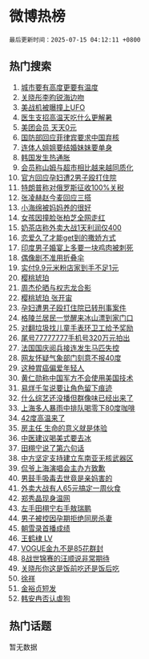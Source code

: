 # 微博热榜

`最后更新时间：2025-07-15 04:12:11 +0800`

## 热门搜索

1. [城市要有高度更要有温度](https://m.weibo.cn/search?containerid=100103type%3D1%26t%3D10%26q%3D%23%E5%9F%8E%E5%B8%82%E8%A6%81%E6%9C%89%E9%AB%98%E5%BA%A6%E6%9B%B4%E8%A6%81%E6%9C%89%E6%B8%A9%E5%BA%A6%23&stream_entry_id=51&isnewpage=1&extparam=seat%3D1%26dgr%3D0%26cate%3D10103%26q%3D%2523%25E5%259F%258E%25E5%25B8%2582%25E8%25A6%2581%25E6%259C%2589%25E9%25AB%2598%25E5%25BA%25A6%25E6%259B%25B4%25E8%25A6%2581%25E6%259C%2589%25E6%25B8%25A9%25E5%25BA%25A6%2523%26filter_type%3Drealtimehot%26stream_entry_id%3D51%26c_type%3D51%26pos%3D0%26display_time%3D1752523930%26pre_seqid%3D17525239300780054724)
1. [关晓彤李昀锐海边吻](https://m.weibo.cn/search?containerid=100103type%3D1%26t%3D10%26q%3D%23%E5%85%B3%E6%99%93%E5%BD%A4%E6%9D%8E%E6%98%80%E9%94%90%E6%B5%B7%E8%BE%B9%E5%90%BB%23&stream_entry_id=31&isnewpage=1&extparam=seat%3D1%26realpos%3D1%26lcate%3D5001%26filter_type%3Drealtimehot%26q%3D%2523%25E5%2585%25B3%25E6%2599%2593%25E5%25BD%25A4%25E6%259D%258E%25E6%2598%2580%25E9%2594%2590%25E6%25B5%25B7%25E8%25BE%25B9%25E5%2590%25BB%2523%26pos%3D0%26dgr%3D0%26cate%3D5001%26c_type%3D31%26stream_entry_id%3D31%26flag%3D2%26band_rank%3D1%26display_time%3D1752523930%26pre_seqid%3D17525239300780054724)
1. [美战机被曝撞上UFO](https://m.weibo.cn/search?containerid=100103type%3D1%26t%3D10%26q%3D%23%E7%BE%8E%E6%88%98%E6%9C%BA%E8%A2%AB%E6%9B%9D%E6%92%9E%E4%B8%8AUFO%23&stream_entry_id=31&isnewpage=1&extparam=seat%3D1%26realpos%3D2%26lcate%3D5001%26filter_type%3Drealtimehot%26q%3D%2523%25E7%25BE%258E%25E6%2588%2598%25E6%259C%25BA%25E8%25A2%25AB%25E6%259B%259D%25E6%2592%259E%25E4%25B8%258AUFO%2523%26pos%3D1%26dgr%3D0%26cate%3D5001%26c_type%3D31%26stream_entry_id%3D31%26flag%3D0%26band_rank%3D2%26display_time%3D1752523930%26pre_seqid%3D17525239300780054724)
1. [医生支招高温天吃什么更解暑](https://m.weibo.cn/search?containerid=100103type%3D1%26t%3D10%26q%3D%23%E5%8C%BB%E7%94%9F%E6%94%AF%E6%8B%9B%E9%AB%98%E6%B8%A9%E5%A4%A9%E5%90%83%E4%BB%80%E4%B9%88%E6%9B%B4%E8%A7%A3%E6%9A%91%23&stream_entry_id=31&isnewpage=1&extparam=seat%3D1%26realpos%3D3%26lcate%3D5001%26filter_type%3Drealtimehot%26q%3D%2523%25E5%258C%25BB%25E7%2594%259F%25E6%2594%25AF%25E6%258B%259B%25E9%25AB%2598%25E6%25B8%25A9%25E5%25A4%25A9%25E5%2590%2583%25E4%25BB%2580%25E4%25B9%2588%25E6%259B%25B4%25E8%25A7%25A3%25E6%259A%2591%2523%26pos%3D2%26dgr%3D0%26cate%3D5001%26c_type%3D31%26stream_entry_id%3D31%26flag%3D0%26band_rank%3D3%26display_time%3D1752523930%26pre_seqid%3D17525239300780054724)
1. [美团会员 天天0元](https://m.weibo.cn/search?containerid=100103type%3D1%26t%3D10%26q%3D%23%E7%BE%8E%E5%9B%A2%E4%BC%9A%E5%91%98+%E5%A4%A9%E5%A4%A90%E5%85%83%23&stream_entry_id=31&isnewpage=1&extparam=seat%3D1%26band_rank%3D4%26lcate%3D5001%26filter_type%3Drealtimehot%26is_ad_pos%3D1%26c_type%3D31%26pos%3D3%26dgr%3D0%26cate%3D5001%26adid%3D293714%26stream_entry_id%3D31%26topic_ad%3D1%26q%3D%2523%25E7%25BE%258E%25E5%259B%25A2%25E4%25BC%259A%25E5%2591%2598%2520%25E5%25A4%25A9%25E5%25A4%25A90%25E5%2585%2583%2523%26display_time%3D1752523930%26pre_seqid%3D17525239300780054724)
1. [国防部回应菲律宾要求中国弃核](https://m.weibo.cn/search?containerid=100103type%3D1%26t%3D10%26q%3D%23%E5%9B%BD%E9%98%B2%E9%83%A8%E5%9B%9E%E5%BA%94%E8%8F%B2%E5%BE%8B%E5%AE%BE%E8%A6%81%E6%B1%82%E4%B8%AD%E5%9B%BD%E5%BC%83%E6%A0%B8%23&stream_entry_id=31&isnewpage=1&extparam=seat%3D1%26realpos%3D4%26lcate%3D5001%26filter_type%3Drealtimehot%26q%3D%2523%25E5%259B%25BD%25E9%2598%25B2%25E9%2583%25A8%25E5%259B%259E%25E5%25BA%2594%25E8%258F%25B2%25E5%25BE%258B%25E5%25AE%25BE%25E8%25A6%2581%25E6%25B1%2582%25E4%25B8%25AD%25E5%259B%25BD%25E5%25BC%2583%25E6%25A0%25B8%2523%26pos%3D4%26dgr%3D0%26cate%3D5001%26c_type%3D31%26stream_entry_id%3D31%26flag%3D0%26band_rank%3D4%26display_time%3D1752523930%26pre_seqid%3D17525239300780054724)
1. [连体人姐姐要结婚妹妹要单身](https://m.weibo.cn/search?containerid=100103type%3D1%26t%3D10%26q%3D%E8%BF%9E%E4%BD%93%E4%BA%BA%E5%A7%90%E5%A7%90%E8%A6%81%E7%BB%93%E5%A9%9A%E5%A6%B9%E5%A6%B9%E8%A6%81%E5%8D%95%E8%BA%AB&stream_entry_id=31&isnewpage=1&extparam=seat%3D1%26realpos%3D5%26lcate%3D5001%26filter_type%3Drealtimehot%26q%3D%25E8%25BF%259E%25E4%25BD%2593%25E4%25BA%25BA%25E5%25A7%2590%25E5%25A7%2590%25E8%25A6%2581%25E7%25BB%2593%25E5%25A9%259A%25E5%25A6%25B9%25E5%25A6%25B9%25E8%25A6%2581%25E5%258D%2595%25E8%25BA%25AB%26pos%3D5%26dgr%3D0%26cate%3D5001%26c_type%3D31%26stream_entry_id%3D31%26flag%3D0%26band_rank%3D5%26display_time%3D1752523930%26pre_seqid%3D17525239300780054724)
1. [韩国发生热通胀](https://m.weibo.cn/search?containerid=100103type%3D1%26t%3D10%26q%3D%23%E9%9F%A9%E5%9B%BD%E5%8F%91%E7%94%9F%E7%83%AD%E9%80%9A%E8%83%80%23&stream_entry_id=31&isnewpage=1&extparam=seat%3D1%26realpos%3D6%26lcate%3D5001%26filter_type%3Drealtimehot%26q%3D%2523%25E9%259F%25A9%25E5%259B%25BD%25E5%258F%2591%25E7%2594%259F%25E7%2583%25AD%25E9%2580%259A%25E8%2583%2580%2523%26pos%3D6%26dgr%3D0%26cate%3D5001%26c_type%3D31%26stream_entry_id%3D31%26flag%3D0%26band_rank%3D6%26display_time%3D1752523930%26pre_seqid%3D17525239300780054724)
1. [会员称山姆与超市相比越来越同质化](https://m.weibo.cn/search?containerid=100103type%3D1%26t%3D10%26q%3D%23%E4%BC%9A%E5%91%98%E7%A7%B0%E5%B1%B1%E5%A7%86%E4%B8%8E%E8%B6%85%E5%B8%82%E7%9B%B8%E6%AF%94%E8%B6%8A%E6%9D%A5%E8%B6%8A%E5%90%8C%E8%B4%A8%E5%8C%96%23&stream_entry_id=31&isnewpage=1&extparam=seat%3D1%26realpos%3D7%26lcate%3D5001%26filter_type%3Drealtimehot%26q%3D%2523%25E4%25BC%259A%25E5%2591%2598%25E7%25A7%25B0%25E5%25B1%25B1%25E5%25A7%2586%25E4%25B8%258E%25E8%25B6%2585%25E5%25B8%2582%25E7%259B%25B8%25E6%25AF%2594%25E8%25B6%258A%25E6%259D%25A5%25E8%25B6%258A%25E5%2590%258C%25E8%25B4%25A8%25E5%258C%2596%2523%26pos%3D7%26dgr%3D0%26cate%3D5001%26c_type%3D31%26stream_entry_id%3D31%26flag%3D0%26band_rank%3D7%26display_time%3D1752523930%26pre_seqid%3D17525239300780054724)
1. [官方回应孕妇遭2男子殴打住院](https://m.weibo.cn/search?containerid=100103type%3D1%26t%3D10%26q%3D%23%E5%AE%98%E6%96%B9%E5%9B%9E%E5%BA%94%E5%AD%95%E5%A6%87%E9%81%AD2%E7%94%B7%E5%AD%90%E6%AE%B4%E6%89%93%E4%BD%8F%E9%99%A2%23&stream_entry_id=31&isnewpage=1&extparam=seat%3D1%26realpos%3D8%26lcate%3D5001%26filter_type%3Drealtimehot%26q%3D%2523%25E5%25AE%2598%25E6%2596%25B9%25E5%259B%259E%25E5%25BA%2594%25E5%25AD%2595%25E5%25A6%2587%25E9%2581%25AD2%25E7%2594%25B7%25E5%25AD%2590%25E6%25AE%25B4%25E6%2589%2593%25E4%25BD%258F%25E9%2599%25A2%2523%26pos%3D8%26dgr%3D0%26cate%3D5001%26c_type%3D31%26stream_entry_id%3D31%26flag%3D0%26band_rank%3D8%26display_time%3D1752523930%26pre_seqid%3D17525239300780054724)
1. [特朗普称对俄罗斯征收100%关税](https://m.weibo.cn/search?containerid=100103type%3D1%26t%3D10%26q%3D%23%E7%89%B9%E6%9C%97%E6%99%AE%E7%A7%B0%E5%AF%B9%E4%BF%84%E7%BD%97%E6%96%AF%E5%BE%81%E6%94%B6100%25%E5%85%B3%E7%A8%8E%23&stream_entry_id=31&isnewpage=1&extparam=seat%3D1%26realpos%3D9%26lcate%3D5001%26filter_type%3Drealtimehot%26q%3D%2523%25E7%2589%25B9%25E6%259C%2597%25E6%2599%25AE%25E7%25A7%25B0%25E5%25AF%25B9%25E4%25BF%2584%25E7%25BD%2597%25E6%2596%25AF%25E5%25BE%2581%25E6%2594%25B6100%2525%25E5%2585%25B3%25E7%25A8%258E%2523%26pos%3D9%26dgr%3D0%26cate%3D5001%26c_type%3D31%26stream_entry_id%3D31%26flag%3D0%26band_rank%3D9%26display_time%3D1752523930%26pre_seqid%3D17525239300780054724)
1. [张凌赫赵今麦回应三搭](https://m.weibo.cn/search?containerid=100103type%3D1%26t%3D10%26q%3D%23%E5%BC%A0%E5%87%8C%E8%B5%AB%E8%B5%B5%E4%BB%8A%E9%BA%A6%E5%9B%9E%E5%BA%94%E4%B8%89%E6%90%AD%23&stream_entry_id=31&isnewpage=1&extparam=seat%3D1%26realpos%3D10%26lcate%3D5001%26filter_type%3Drealtimehot%26q%3D%2523%25E5%25BC%25A0%25E5%2587%258C%25E8%25B5%25AB%25E8%25B5%25B5%25E4%25BB%258A%25E9%25BA%25A6%25E5%259B%259E%25E5%25BA%2594%25E4%25B8%2589%25E6%2590%25AD%2523%26pos%3D10%26dgr%3D0%26cate%3D5001%26c_type%3D31%26stream_entry_id%3D31%26flag%3D0%26band_rank%3D10%26display_time%3D1752523930%26pre_seqid%3D17525239300780054724)
1. [小海绵被妈妈养的很好](https://m.weibo.cn/search?containerid=100103type%3D1%26t%3D10%26q%3D%23%E5%B0%8F%E6%B5%B7%E7%BB%B5%E8%A2%AB%E5%A6%88%E5%A6%88%E5%85%BB%E7%9A%84%E5%BE%88%E5%A5%BD%23&stream_entry_id=31&isnewpage=1&extparam=seat%3D1%26realpos%3D11%26lcate%3D5001%26filter_type%3Drealtimehot%26q%3D%2523%25E5%25B0%258F%25E6%25B5%25B7%25E7%25BB%25B5%25E8%25A2%25AB%25E5%25A6%2588%25E5%25A6%2588%25E5%2585%25BB%25E7%259A%2584%25E5%25BE%2588%25E5%25A5%25BD%2523%26pos%3D11%26dgr%3D0%26cate%3D5001%26c_type%3D31%26stream_entry_id%3D31%26flag%3D2%26band_rank%3D11%26display_time%3D1752523930%26pre_seqid%3D17525239300780054724)
1. [女孩因撞脸张柏芝全网走红](https://m.weibo.cn/search?containerid=100103type%3D1%26t%3D10%26q%3D%23%E5%A5%B3%E5%AD%A9%E5%9B%A0%E6%92%9E%E8%84%B8%E5%BC%A0%E6%9F%8F%E8%8A%9D%E5%85%A8%E7%BD%91%E8%B5%B0%E7%BA%A2%23&stream_entry_id=31&isnewpage=1&extparam=seat%3D1%26realpos%3D12%26lcate%3D5001%26filter_type%3Drealtimehot%26q%3D%2523%25E5%25A5%25B3%25E5%25AD%25A9%25E5%259B%25A0%25E6%2592%259E%25E8%2584%25B8%25E5%25BC%25A0%25E6%259F%258F%25E8%258A%259D%25E5%2585%25A8%25E7%25BD%2591%25E8%25B5%25B0%25E7%25BA%25A2%2523%26pos%3D12%26dgr%3D0%26cate%3D5001%26c_type%3D31%26stream_entry_id%3D31%26flag%3D2%26band_rank%3D12%26display_time%3D1752523930%26pre_seqid%3D17525239300780054724)
1. [奶茶店称外卖大战1天利润仅400](https://m.weibo.cn/search?containerid=100103type%3D1%26t%3D10%26q%3D%23%E5%A5%B6%E8%8C%B6%E5%BA%97%E7%A7%B0%E5%A4%96%E5%8D%96%E5%A4%A7%E6%88%981%E5%A4%A9%E5%88%A9%E6%B6%A6%E4%BB%85400%23&stream_entry_id=31&isnewpage=1&extparam=seat%3D1%26realpos%3D13%26lcate%3D5001%26filter_type%3Drealtimehot%26q%3D%2523%25E5%25A5%25B6%25E8%258C%25B6%25E5%25BA%2597%25E7%25A7%25B0%25E5%25A4%2596%25E5%258D%2596%25E5%25A4%25A7%25E6%2588%25981%25E5%25A4%25A9%25E5%2588%25A9%25E6%25B6%25A6%25E4%25BB%2585400%2523%26pos%3D13%26dgr%3D0%26cate%3D5001%26c_type%3D31%26stream_entry_id%3D31%26flag%3D0%26band_rank%3D13%26display_time%3D1752523930%26pre_seqid%3D17525239300780054724)
1. [恋爱久了才能get到的撒娇方式](https://m.weibo.cn/search?containerid=100103type%3D1%26t%3D10%26q%3D%E6%81%8B%E7%88%B1%E4%B9%85%E4%BA%86%E6%89%8D%E8%83%BDget%E5%88%B0%E7%9A%84%E6%92%92%E5%A8%87%E6%96%B9%E5%BC%8F&stream_entry_id=31&isnewpage=1&extparam=seat%3D1%26realpos%3D14%26lcate%3D5001%26filter_type%3Drealtimehot%26q%3D%25E6%2581%258B%25E7%2588%25B1%25E4%25B9%2585%25E4%25BA%2586%25E6%2589%258D%25E8%2583%25BDget%25E5%2588%25B0%25E7%259A%2584%25E6%2592%2592%25E5%25A8%2587%25E6%2596%25B9%25E5%25BC%258F%26pos%3D14%26dgr%3D0%26cate%3D5001%26c_type%3D31%26stream_entry_id%3D31%26flag%3D0%26band_rank%3D14%26display_time%3D1752523930%26pre_seqid%3D17525239300780054724)
1. [印度男子婚宴上多要一块鸡肉被刺死](https://m.weibo.cn/search?containerid=100103type%3D1%26t%3D10%26q%3D%23%E5%8D%B0%E5%BA%A6%E7%94%B7%E5%AD%90%E5%A9%9A%E5%AE%B4%E4%B8%8A%E5%A4%9A%E8%A6%81%E4%B8%80%E5%9D%97%E9%B8%A1%E8%82%89%E8%A2%AB%E5%88%BA%E6%AD%BB%23&stream_entry_id=31&isnewpage=1&extparam=seat%3D1%26realpos%3D15%26lcate%3D5001%26filter_type%3Drealtimehot%26q%3D%2523%25E5%258D%25B0%25E5%25BA%25A6%25E7%2594%25B7%25E5%25AD%2590%25E5%25A9%259A%25E5%25AE%25B4%25E4%25B8%258A%25E5%25A4%259A%25E8%25A6%2581%25E4%25B8%2580%25E5%259D%2597%25E9%25B8%25A1%25E8%2582%2589%25E8%25A2%25AB%25E5%2588%25BA%25E6%25AD%25BB%2523%26pos%3D15%26dgr%3D0%26cate%3D5001%26c_type%3D31%26stream_entry_id%3D31%26flag%3D0%26band_rank%3D15%26display_time%3D1752523930%26pre_seqid%3D17525239300780054724)
1. [偶像剧不准用折叠伞](https://m.weibo.cn/search?containerid=100103type%3D1%26t%3D10%26q%3D%E5%81%B6%E5%83%8F%E5%89%A7%E4%B8%8D%E5%87%86%E7%94%A8%E6%8A%98%E5%8F%A0%E4%BC%9E&stream_entry_id=31&isnewpage=1&extparam=seat%3D1%26realpos%3D16%26lcate%3D5001%26filter_type%3Drealtimehot%26q%3D%25E5%2581%25B6%25E5%2583%258F%25E5%2589%25A7%25E4%25B8%258D%25E5%2587%2586%25E7%2594%25A8%25E6%258A%2598%25E5%258F%25A0%25E4%25BC%259E%26pos%3D16%26dgr%3D0%26cate%3D5001%26c_type%3D31%26stream_entry_id%3D31%26flag%3D0%26band_rank%3D16%26display_time%3D1752523930%26pre_seqid%3D17525239300780054724)
1. [实付9.9元米粉店家到手不足1元](https://m.weibo.cn/search?containerid=100103type%3D1%26t%3D10%26q%3D%23%E5%AE%9E%E4%BB%989.9%E5%85%83%E7%B1%B3%E7%B2%89%E5%BA%97%E5%AE%B6%E5%88%B0%E6%89%8B%E4%B8%8D%E8%B6%B31%E5%85%83%23&stream_entry_id=31&isnewpage=1&extparam=seat%3D1%26realpos%3D17%26lcate%3D5001%26filter_type%3Drealtimehot%26q%3D%2523%25E5%25AE%259E%25E4%25BB%25989.9%25E5%2585%2583%25E7%25B1%25B3%25E7%25B2%2589%25E5%25BA%2597%25E5%25AE%25B6%25E5%2588%25B0%25E6%2589%258B%25E4%25B8%258D%25E8%25B6%25B31%25E5%2585%2583%2523%26pos%3D17%26dgr%3D0%26cate%3D5001%26c_type%3D31%26stream_entry_id%3D31%26flag%3D0%26band_rank%3D17%26display_time%3D1752523930%26pre_seqid%3D17525239300780054724)
1. [樱桃琥珀](https://m.weibo.cn/search?containerid=100103type%3D1%26t%3D10%26q%3D%E6%A8%B1%E6%A1%83%E7%90%A5%E7%8F%80&stream_entry_id=31&isnewpage=1&extparam=seat%3D1%26realpos%3D18%26lcate%3D5001%26filter_type%3Drealtimehot%26q%3D%25E6%25A8%25B1%25E6%25A1%2583%25E7%2590%25A5%25E7%258F%2580%26pos%3D18%26dgr%3D0%26cate%3D5001%26c_type%3D31%26stream_entry_id%3D31%26flag%3D0%26band_rank%3D18%26display_time%3D1752523930%26pre_seqid%3D17525239300780054724)
1. [周杰伦晒与权志龙合影](https://m.weibo.cn/search?containerid=100103type%3D1%26t%3D10%26q%3D%E5%91%A8%E6%9D%B0%E4%BC%A6%E6%99%92%E4%B8%8E%E6%9D%83%E5%BF%97%E9%BE%99%E5%90%88%E5%BD%B1&stream_entry_id=31&isnewpage=1&extparam=seat%3D1%26realpos%3D19%26lcate%3D5001%26filter_type%3Drealtimehot%26q%3D%25E5%2591%25A8%25E6%259D%25B0%25E4%25BC%25A6%25E6%2599%2592%25E4%25B8%258E%25E6%259D%2583%25E5%25BF%2597%25E9%25BE%2599%25E5%2590%2588%25E5%25BD%25B1%26pos%3D19%26dgr%3D0%26cate%3D5001%26c_type%3D31%26stream_entry_id%3D31%26flag%3D0%26band_rank%3D19%26display_time%3D1752523930%26pre_seqid%3D17525239300780054724)
1. [樱桃琥珀 张开宙](https://m.weibo.cn/search?containerid=100103type%3D1%26t%3D10%26q%3D%E6%A8%B1%E6%A1%83%E7%90%A5%E7%8F%80+%E5%BC%A0%E5%BC%80%E5%AE%99&stream_entry_id=31&isnewpage=1&extparam=seat%3D1%26realpos%3D20%26lcate%3D5001%26filter_type%3Drealtimehot%26q%3D%25E6%25A8%25B1%25E6%25A1%2583%25E7%2590%25A5%25E7%258F%2580%2520%25E5%25BC%25A0%25E5%25BC%2580%25E5%25AE%2599%26pos%3D20%26dgr%3D0%26cate%3D5001%26c_type%3D31%26stream_entry_id%3D31%26flag%3D0%26band_rank%3D20%26display_time%3D1752523930%26pre_seqid%3D17525239300780054724)
1. [孕妇遭男子殴打住院已转刑事案件](https://m.weibo.cn/search?containerid=100103type%3D1%26t%3D10%26q%3D%23%E5%AD%95%E5%A6%87%E9%81%AD%E7%94%B7%E5%AD%90%E6%AE%B4%E6%89%93%E4%BD%8F%E9%99%A2%E5%B7%B2%E8%BD%AC%E5%88%91%E4%BA%8B%E6%A1%88%E4%BB%B6%23&stream_entry_id=31&isnewpage=1&extparam=seat%3D1%26realpos%3D21%26lcate%3D5001%26filter_type%3Drealtimehot%26q%3D%2523%25E5%25AD%2595%25E5%25A6%2587%25E9%2581%25AD%25E7%2594%25B7%25E5%25AD%2590%25E6%25AE%25B4%25E6%2589%2593%25E4%25BD%258F%25E9%2599%25A2%25E5%25B7%25B2%25E8%25BD%25AC%25E5%2588%2591%25E4%25BA%258B%25E6%25A1%2588%25E4%25BB%25B6%2523%26pos%3D21%26dgr%3D0%26cate%3D5001%26c_type%3D31%26stream_entry_id%3D31%26flag%3D0%26band_rank%3D21%26display_time%3D1752523930%26pre_seqid%3D17525239300780054724)
1. [格陵兰居民一觉醒来冰山漂到家门口](https://m.weibo.cn/search?containerid=100103type%3D1%26t%3D10%26q%3D%23%E6%A0%BC%E9%99%B5%E5%85%B0%E5%B1%85%E6%B0%91%E4%B8%80%E8%A7%89%E9%86%92%E6%9D%A5%E5%86%B0%E5%B1%B1%E6%BC%82%E5%88%B0%E5%AE%B6%E9%97%A8%E5%8F%A3%23&stream_entry_id=31&isnewpage=1&extparam=seat%3D1%26realpos%3D22%26lcate%3D5001%26filter_type%3Drealtimehot%26q%3D%2523%25E6%25A0%25BC%25E9%2599%25B5%25E5%2585%25B0%25E5%25B1%2585%25E6%25B0%2591%25E4%25B8%2580%25E8%25A7%2589%25E9%2586%2592%25E6%259D%25A5%25E5%2586%25B0%25E5%25B1%25B1%25E6%25BC%2582%25E5%2588%25B0%25E5%25AE%25B6%25E9%2597%25A8%25E5%258F%25A3%2523%26pos%3D22%26dgr%3D0%26cate%3D5001%26c_type%3D31%26stream_entry_id%3D31%26flag%3D0%26band_rank%3D22%26display_time%3D1752523930%26pre_seqid%3D17525239300780054724)
1. [对翻垃圾找儿童手表环卫工给予奖励](https://m.weibo.cn/search?containerid=100103type%3D1%26t%3D10%26q%3D%23%E5%AF%B9%E7%BF%BB%E5%9E%83%E5%9C%BE%E6%89%BE%E5%84%BF%E7%AB%A5%E6%89%8B%E8%A1%A8%E7%8E%AF%E5%8D%AB%E5%B7%A5%E7%BB%99%E4%BA%88%E5%A5%96%E5%8A%B1%23&stream_entry_id=31&isnewpage=1&extparam=seat%3D1%26realpos%3D23%26lcate%3D5001%26filter_type%3Drealtimehot%26q%3D%2523%25E5%25AF%25B9%25E7%25BF%25BB%25E5%259E%2583%25E5%259C%25BE%25E6%2589%25BE%25E5%2584%25BF%25E7%25AB%25A5%25E6%2589%258B%25E8%25A1%25A8%25E7%258E%25AF%25E5%258D%25AB%25E5%25B7%25A5%25E7%25BB%2599%25E4%25BA%2588%25E5%25A5%2596%25E5%258A%25B1%2523%26pos%3D23%26dgr%3D0%26cate%3D5001%26c_type%3D31%26stream_entry_id%3D31%26flag%3D0%26band_rank%3D23%26display_time%3D1752523930%26pre_seqid%3D17525239300780054724)
1. [尾号77777777手机号320万元拍出](https://m.weibo.cn/search?containerid=100103type%3D1%26t%3D10%26q%3D%23%E5%B0%BE%E5%8F%B777777777%E6%89%8B%E6%9C%BA%E5%8F%B7320%E4%B8%87%E5%85%83%E6%8B%8D%E5%87%BA%23&stream_entry_id=31&isnewpage=1&extparam=seat%3D1%26realpos%3D24%26lcate%3D5001%26filter_type%3Drealtimehot%26q%3D%2523%25E5%25B0%25BE%25E5%258F%25B777777777%25E6%2589%258B%25E6%259C%25BA%25E5%258F%25B7320%25E4%25B8%2587%25E5%2585%2583%25E6%258B%258D%25E5%2587%25BA%2523%26pos%3D24%26dgr%3D0%26cate%3D5001%26c_type%3D31%26stream_entry_id%3D31%26flag%3D0%26band_rank%3D24%26display_time%3D1752523930%26pre_seqid%3D17525239300780054724)
1. [法国国庆阅兵接连发生马匹失控](https://m.weibo.cn/search?containerid=100103type%3D1%26t%3D10%26q%3D%23%E6%B3%95%E5%9B%BD%E5%9B%BD%E5%BA%86%E9%98%85%E5%85%B5%E6%8E%A5%E8%BF%9E%E5%8F%91%E7%94%9F%E9%A9%AC%E5%8C%B9%E5%A4%B1%E6%8E%A7%23&stream_entry_id=31&isnewpage=1&extparam=seat%3D1%26realpos%3D25%26lcate%3D5001%26filter_type%3Drealtimehot%26q%3D%2523%25E6%25B3%2595%25E5%259B%25BD%25E5%259B%25BD%25E5%25BA%2586%25E9%2598%2585%25E5%2585%25B5%25E6%258E%25A5%25E8%25BF%259E%25E5%258F%2591%25E7%2594%259F%25E9%25A9%25AC%25E5%258C%25B9%25E5%25A4%25B1%25E6%258E%25A7%2523%26pos%3D25%26dgr%3D0%26cate%3D5001%26c_type%3D31%26stream_entry_id%3D31%26flag%3D0%26band_rank%3D25%26display_time%3D1752523930%26pre_seqid%3D17525239300780054724)
1. [网友怀疑气象部门刻意不报40度](https://m.weibo.cn/search?containerid=100103type%3D1%26t%3D10%26q%3D%23%E7%BD%91%E5%8F%8B%E6%80%80%E7%96%91%E6%B0%94%E8%B1%A1%E9%83%A8%E9%97%A8%E5%88%BB%E6%84%8F%E4%B8%8D%E6%8A%A540%E5%BA%A6%23&stream_entry_id=31&isnewpage=1&extparam=seat%3D1%26realpos%3D26%26lcate%3D5001%26filter_type%3Drealtimehot%26q%3D%2523%25E7%25BD%2591%25E5%258F%258B%25E6%2580%2580%25E7%2596%2591%25E6%25B0%2594%25E8%25B1%25A1%25E9%2583%25A8%25E9%2597%25A8%25E5%2588%25BB%25E6%2584%258F%25E4%25B8%258D%25E6%258A%25A540%25E5%25BA%25A6%2523%26pos%3D26%26dgr%3D0%26cate%3D5001%26c_type%3D31%26stream_entry_id%3D31%26flag%3D0%26band_rank%3D26%26display_time%3D1752523930%26pre_seqid%3D17525239300780054724)
1. [这种胃癌偏爱年轻人](https://m.weibo.cn/search?containerid=100103type%3D1%26t%3D10%26q%3D%23%E8%BF%99%E7%A7%8D%E8%83%83%E7%99%8C%E5%81%8F%E7%88%B1%E5%B9%B4%E8%BD%BB%E4%BA%BA%23&stream_entry_id=31&isnewpage=1&extparam=seat%3D1%26realpos%3D27%26lcate%3D5001%26filter_type%3Drealtimehot%26q%3D%2523%25E8%25BF%2599%25E7%25A7%258D%25E8%2583%2583%25E7%2599%258C%25E5%2581%258F%25E7%2588%25B1%25E5%25B9%25B4%25E8%25BD%25BB%25E4%25BA%25BA%2523%26pos%3D27%26dgr%3D0%26cate%3D5001%26c_type%3D31%26stream_entry_id%3D31%26flag%3D0%26band_rank%3D27%26display_time%3D1752523930%26pre_seqid%3D17525239300780054724)
1. [黄仁勋称中国军方不会使用美国技术](https://m.weibo.cn/search?containerid=100103type%3D1%26t%3D10%26q%3D%23%E9%BB%84%E4%BB%81%E5%8B%8B%E7%A7%B0%E4%B8%AD%E5%9B%BD%E5%86%9B%E6%96%B9%E4%B8%8D%E4%BC%9A%E4%BD%BF%E7%94%A8%E7%BE%8E%E5%9B%BD%E6%8A%80%E6%9C%AF%23&stream_entry_id=31&isnewpage=1&extparam=seat%3D1%26realpos%3D28%26lcate%3D5001%26filter_type%3Drealtimehot%26q%3D%2523%25E9%25BB%2584%25E4%25BB%2581%25E5%258B%258B%25E7%25A7%25B0%25E4%25B8%25AD%25E5%259B%25BD%25E5%2586%259B%25E6%2596%25B9%25E4%25B8%258D%25E4%25BC%259A%25E4%25BD%25BF%25E7%2594%25A8%25E7%25BE%258E%25E5%259B%25BD%25E6%258A%2580%25E6%259C%25AF%2523%26pos%3D28%26dgr%3D0%26cate%3D5001%26c_type%3D31%26stream_entry_id%3D31%26flag%3D0%26band_rank%3D28%26display_time%3D1752523930%26pre_seqid%3D17525239300780054724)
1. [易烊千玺说要让角色留下痕迹](https://m.weibo.cn/search?containerid=100103type%3D1%26t%3D10%26q%3D%23%E6%98%93%E7%83%8A%E5%8D%83%E7%8E%BA%E8%AF%B4%E8%A6%81%E8%AE%A9%E8%A7%92%E8%89%B2%E7%95%99%E4%B8%8B%E7%97%95%E8%BF%B9%23&stream_entry_id=31&isnewpage=1&extparam=seat%3D1%26realpos%3D29%26lcate%3D5001%26filter_type%3Drealtimehot%26q%3D%2523%25E6%2598%2593%25E7%2583%258A%25E5%258D%2583%25E7%258E%25BA%25E8%25AF%25B4%25E8%25A6%2581%25E8%25AE%25A9%25E8%25A7%2592%25E8%2589%25B2%25E7%2595%2599%25E4%25B8%258B%25E7%2597%2595%25E8%25BF%25B9%2523%26pos%3D29%26dgr%3D0%26cate%3D5001%26c_type%3D31%26stream_entry_id%3D31%26flag%3D0%26band_rank%3D29%26display_time%3D1752523930%26pre_seqid%3D17525239300780054724)
1. [什么综艺还没播但群像味已经出来了](https://m.weibo.cn/search?containerid=100103type%3D1%26t%3D10%26q%3D%E4%BB%80%E4%B9%88%E7%BB%BC%E8%89%BA%E8%BF%98%E6%B2%A1%E6%92%AD%E4%BD%86%E7%BE%A4%E5%83%8F%E5%91%B3%E5%B7%B2%E7%BB%8F%E5%87%BA%E6%9D%A5%E4%BA%86&stream_entry_id=31&isnewpage=1&extparam=seat%3D1%26realpos%3D30%26lcate%3D5001%26filter_type%3Drealtimehot%26q%3D%25E4%25BB%2580%25E4%25B9%2588%25E7%25BB%25BC%25E8%2589%25BA%25E8%25BF%2598%25E6%25B2%25A1%25E6%2592%25AD%25E4%25BD%2586%25E7%25BE%25A4%25E5%2583%258F%25E5%2591%25B3%25E5%25B7%25B2%25E7%25BB%258F%25E5%2587%25BA%25E6%259D%25A5%25E4%25BA%2586%26pos%3D30%26dgr%3D0%26cate%3D5001%26c_type%3D31%26stream_entry_id%3D31%26flag%3D0%26band_rank%3D30%26display_time%3D1752523930%26pre_seqid%3D17525239300780054724)
1. [上海多人暴雨中排队喝零下80度咖啡](https://m.weibo.cn/search?containerid=100103type%3D1%26t%3D10%26q%3D%23%E4%B8%8A%E6%B5%B7%E5%A4%9A%E4%BA%BA%E6%9A%B4%E9%9B%A8%E4%B8%AD%E6%8E%92%E9%98%9F%E5%96%9D%E9%9B%B6%E4%B8%8B80%E5%BA%A6%E5%92%96%E5%95%A1%23&stream_entry_id=31&isnewpage=1&extparam=seat%3D1%26realpos%3D31%26lcate%3D5001%26filter_type%3Drealtimehot%26q%3D%2523%25E4%25B8%258A%25E6%25B5%25B7%25E5%25A4%259A%25E4%25BA%25BA%25E6%259A%25B4%25E9%259B%25A8%25E4%25B8%25AD%25E6%258E%2592%25E9%2598%259F%25E5%2596%259D%25E9%259B%25B6%25E4%25B8%258B80%25E5%25BA%25A6%25E5%2592%2596%25E5%2595%25A1%2523%26pos%3D31%26dgr%3D0%26cate%3D5001%26c_type%3D31%26stream_entry_id%3D31%26flag%3D1%26band_rank%3D31%26display_time%3D1752523930%26pre_seqid%3D17525239300780054724)
1. [42度高温来了](https://m.weibo.cn/search?containerid=100103type%3D1%26t%3D10%26q%3D42%E5%BA%A6%E9%AB%98%E6%B8%A9%E6%9D%A5%E4%BA%86&stream_entry_id=31&isnewpage=1&extparam=seat%3D1%26realpos%3D32%26lcate%3D5001%26filter_type%3Drealtimehot%26q%3D42%25E5%25BA%25A6%25E9%25AB%2598%25E6%25B8%25A9%25E6%259D%25A5%25E4%25BA%2586%26pos%3D32%26dgr%3D0%26cate%3D5001%26c_type%3D31%26stream_entry_id%3D31%26flag%3D0%26band_rank%3D32%26display_time%3D1752523930%26pre_seqid%3D17525239300780054724)
1. [房主任 生命的意义就是体验](https://m.weibo.cn/search?containerid=100103type%3D1%26t%3D10%26q%3D%E6%88%BF%E4%B8%BB%E4%BB%BB+%E7%94%9F%E5%91%BD%E7%9A%84%E6%84%8F%E4%B9%89%E5%B0%B1%E6%98%AF%E4%BD%93%E9%AA%8C&stream_entry_id=31&isnewpage=1&extparam=seat%3D1%26realpos%3D33%26lcate%3D5001%26filter_type%3Drealtimehot%26q%3D%25E6%2588%25BF%25E4%25B8%25BB%25E4%25BB%25BB%2520%25E7%2594%259F%25E5%2591%25BD%25E7%259A%2584%25E6%2584%258F%25E4%25B9%2589%25E5%25B0%25B1%25E6%2598%25AF%25E4%25BD%2593%25E9%25AA%258C%26pos%3D33%26dgr%3D0%26cate%3D5001%26c_type%3D31%26stream_entry_id%3D31%26flag%3D0%26band_rank%3D33%26display_time%3D1752523930%26pre_seqid%3D17525239300780054724)
1. [中医建议喝美式要去冰](https://m.weibo.cn/search?containerid=100103type%3D1%26t%3D10%26q%3D%23%E4%B8%AD%E5%8C%BB%E5%BB%BA%E8%AE%AE%E5%96%9D%E7%BE%8E%E5%BC%8F%E8%A6%81%E5%8E%BB%E5%86%B0%23&stream_entry_id=31&isnewpage=1&extparam=seat%3D1%26realpos%3D34%26lcate%3D5001%26filter_type%3Drealtimehot%26q%3D%2523%25E4%25B8%25AD%25E5%258C%25BB%25E5%25BB%25BA%25E8%25AE%25AE%25E5%2596%259D%25E7%25BE%258E%25E5%25BC%258F%25E8%25A6%2581%25E5%258E%25BB%25E5%2586%25B0%2523%26pos%3D34%26dgr%3D0%26cate%3D5001%26c_type%3D31%26stream_entry_id%3D31%26flag%3D0%26band_rank%3D34%26display_time%3D1752523930%26pre_seqid%3D17525239300780054724)
1. [田栩宁说了第六句话](https://m.weibo.cn/search?containerid=100103type%3D1%26t%3D10%26q%3D%23%E7%94%B0%E6%A0%A9%E5%AE%81%E8%AF%B4%E4%BA%86%E7%AC%AC%E5%85%AD%E5%8F%A5%E8%AF%9D%23&stream_entry_id=31&isnewpage=1&extparam=seat%3D1%26realpos%3D35%26lcate%3D5001%26filter_type%3Drealtimehot%26q%3D%2523%25E7%2594%25B0%25E6%25A0%25A9%25E5%25AE%2581%25E8%25AF%25B4%25E4%25BA%2586%25E7%25AC%25AC%25E5%2585%25AD%25E5%258F%25A5%25E8%25AF%259D%2523%26pos%3D35%26dgr%3D0%26cate%3D5001%26c_type%3D31%26stream_entry_id%3D31%26flag%3D0%26band_rank%3D35%26display_time%3D1752523930%26pre_seqid%3D17525239300780054724)
1. [中方坚定支持建立东南亚无核武器区](https://m.weibo.cn/search?containerid=100103type%3D1%26t%3D10%26q%3D%23%E4%B8%AD%E6%96%B9%E5%9D%9A%E5%AE%9A%E6%94%AF%E6%8C%81%E5%BB%BA%E7%AB%8B%E4%B8%9C%E5%8D%97%E4%BA%9A%E6%97%A0%E6%A0%B8%E6%AD%A6%E5%99%A8%E5%8C%BA%23&stream_entry_id=31&isnewpage=1&extparam=seat%3D1%26realpos%3D36%26lcate%3D5001%26filter_type%3Drealtimehot%26q%3D%2523%25E4%25B8%25AD%25E6%2596%25B9%25E5%259D%259A%25E5%25AE%259A%25E6%2594%25AF%25E6%258C%2581%25E5%25BB%25BA%25E7%25AB%258B%25E4%25B8%259C%25E5%258D%2597%25E4%25BA%259A%25E6%2597%25A0%25E6%25A0%25B8%25E6%25AD%25A6%25E5%2599%25A8%25E5%258C%25BA%2523%26pos%3D36%26dgr%3D0%26cate%3D5001%26c_type%3D31%26stream_entry_id%3D31%26flag%3D0%26band_rank%3D36%26display_time%3D1752523930%26pre_seqid%3D17525239300780054724)
1. [侃爷上海演唱会主办方致歉](https://m.weibo.cn/search?containerid=100103type%3D1%26t%3D10%26q%3D%23%E4%BE%83%E7%88%B7%E4%B8%8A%E6%B5%B7%E6%BC%94%E5%94%B1%E4%BC%9A%E4%B8%BB%E5%8A%9E%E6%96%B9%E8%87%B4%E6%AD%89%23&stream_entry_id=31&isnewpage=1&extparam=seat%3D1%26realpos%3D37%26lcate%3D5001%26filter_type%3Drealtimehot%26q%3D%2523%25E4%25BE%2583%25E7%2588%25B7%25E4%25B8%258A%25E6%25B5%25B7%25E6%25BC%2594%25E5%2594%25B1%25E4%25BC%259A%25E4%25B8%25BB%25E5%258A%259E%25E6%2596%25B9%25E8%2587%25B4%25E6%25AD%2589%2523%26pos%3D37%26dgr%3D0%26cate%3D5001%26c_type%3D31%26stream_entry_id%3D31%26flag%3D0%26band_rank%3D37%26display_time%3D1752523930%26pre_seqid%3D17525239300780054724)
1. [男鼓手吸毒去世竟是亲妈害的](https://m.weibo.cn/search?containerid=100103type%3D1%26t%3D10%26q%3D%E7%94%B7%E9%BC%93%E6%89%8B%E5%90%B8%E6%AF%92%E5%8E%BB%E4%B8%96%E7%AB%9F%E6%98%AF%E4%BA%B2%E5%A6%88%E5%AE%B3%E7%9A%84&stream_entry_id=31&isnewpage=1&extparam=seat%3D1%26realpos%3D38%26lcate%3D5001%26filter_type%3Drealtimehot%26q%3D%25E7%2594%25B7%25E9%25BC%2593%25E6%2589%258B%25E5%2590%25B8%25E6%25AF%2592%25E5%258E%25BB%25E4%25B8%2596%25E7%25AB%259F%25E6%2598%25AF%25E4%25BA%25B2%25E5%25A6%2588%25E5%25AE%25B3%25E7%259A%2584%26pos%3D38%26dgr%3D0%26cate%3D5001%26c_type%3D31%26stream_entry_id%3D31%26flag%3D0%26band_rank%3D38%26display_time%3D1752523930%26pre_seqid%3D17525239300780054724)
1. [外卖大战有人65元搞定一周伙食](https://m.weibo.cn/search?containerid=100103type%3D1%26t%3D10%26q%3D%23%E5%A4%96%E5%8D%96%E5%A4%A7%E6%88%98%E6%9C%89%E4%BA%BA65%E5%85%83%E6%90%9E%E5%AE%9A%E4%B8%80%E5%91%A8%E4%BC%99%E9%A3%9F%23&stream_entry_id=31&isnewpage=1&extparam=seat%3D1%26realpos%3D39%26lcate%3D5001%26filter_type%3Drealtimehot%26q%3D%2523%25E5%25A4%2596%25E5%258D%2596%25E5%25A4%25A7%25E6%2588%2598%25E6%259C%2589%25E4%25BA%25BA65%25E5%2585%2583%25E6%2590%259E%25E5%25AE%259A%25E4%25B8%2580%25E5%2591%25A8%25E4%25BC%2599%25E9%25A3%259F%2523%26pos%3D39%26dgr%3D0%26cate%3D5001%26c_type%3D31%26stream_entry_id%3D31%26flag%3D0%26band_rank%3D39%26display_time%3D1752523930%26pre_seqid%3D17525239300780054724)
1. [郑秀晶现身温网](https://m.weibo.cn/search?containerid=100103type%3D1%26t%3D10%26q%3D%E9%83%91%E7%A7%80%E6%99%B6%E7%8E%B0%E8%BA%AB%E6%B8%A9%E7%BD%91&stream_entry_id=31&isnewpage=1&extparam=seat%3D1%26realpos%3D40%26lcate%3D5001%26filter_type%3Drealtimehot%26q%3D%25E9%2583%2591%25E7%25A7%2580%25E6%2599%25B6%25E7%258E%25B0%25E8%25BA%25AB%25E6%25B8%25A9%25E7%25BD%2591%26pos%3D40%26dgr%3D0%26cate%3D5001%26c_type%3D31%26stream_entry_id%3D31%26flag%3D0%26band_rank%3D40%26display_time%3D1752523930%26pre_seqid%3D17525239300780054724)
1. [左手田栩宁右手敖瑞鹏](https://m.weibo.cn/search?containerid=100103type%3D1%26t%3D10%26q%3D%23%E5%B7%A6%E6%89%8B%E7%94%B0%E6%A0%A9%E5%AE%81%E5%8F%B3%E6%89%8B%E6%95%96%E7%91%9E%E9%B9%8F%23&stream_entry_id=31&isnewpage=1&extparam=seat%3D1%26realpos%3D41%26lcate%3D5001%26filter_type%3Drealtimehot%26q%3D%2523%25E5%25B7%25A6%25E6%2589%258B%25E7%2594%25B0%25E6%25A0%25A9%25E5%25AE%2581%25E5%258F%25B3%25E6%2589%258B%25E6%2595%2596%25E7%2591%259E%25E9%25B9%258F%2523%26pos%3D41%26dgr%3D0%26cate%3D5001%26c_type%3D31%26stream_entry_id%3D31%26flag%3D0%26band_rank%3D41%26display_time%3D1752523930%26pre_seqid%3D17525239300780054724)
1. [男子被控因孕期拒绝同房杀妻](https://m.weibo.cn/search?containerid=100103type%3D1%26t%3D10%26q%3D%23%E7%94%B7%E5%AD%90%E8%A2%AB%E6%8E%A7%E5%9B%A0%E5%AD%95%E6%9C%9F%E6%8B%92%E7%BB%9D%E5%90%8C%E6%88%BF%E6%9D%80%E5%A6%BB%23&stream_entry_id=31&isnewpage=1&extparam=seat%3D1%26realpos%3D42%26lcate%3D5001%26filter_type%3Drealtimehot%26q%3D%2523%25E7%2594%25B7%25E5%25AD%2590%25E8%25A2%25AB%25E6%258E%25A7%25E5%259B%25A0%25E5%25AD%2595%25E6%259C%259F%25E6%258B%2592%25E7%25BB%259D%25E5%2590%258C%25E6%2588%25BF%25E6%259D%2580%25E5%25A6%25BB%2523%26pos%3D42%26dgr%3D0%26cate%3D5001%26c_type%3D31%26stream_entry_id%3D31%26flag%3D0%26band_rank%3D42%26display_time%3D1752523930%26pre_seqid%3D17525239300780054724)
1. [朝雪录首播成绩](https://m.weibo.cn/search?containerid=100103type%3D1%26t%3D10%26q%3D%23%E6%9C%9D%E9%9B%AA%E5%BD%95%E9%A6%96%E6%92%AD%E6%88%90%E7%BB%A9%23&stream_entry_id=31&isnewpage=1&extparam=seat%3D1%26realpos%3D43%26lcate%3D5001%26filter_type%3Drealtimehot%26q%3D%2523%25E6%259C%259D%25E9%259B%25AA%25E5%25BD%2595%25E9%25A6%2596%25E6%2592%25AD%25E6%2588%2590%25E7%25BB%25A9%2523%26pos%3D43%26dgr%3D0%26cate%3D5001%26c_type%3D31%26stream_entry_id%3D31%26flag%3D0%26band_rank%3D43%26display_time%3D1752523930%26pre_seqid%3D17525239300780054724)
1. [王鹤棣 LV](https://m.weibo.cn/search?containerid=100103type%3D1%26t%3D10%26q%3D%E7%8E%8B%E9%B9%A4%E6%A3%A3+LV&stream_entry_id=31&isnewpage=1&extparam=seat%3D1%26realpos%3D44%26lcate%3D5001%26filter_type%3Drealtimehot%26q%3D%25E7%258E%258B%25E9%25B9%25A4%25E6%25A3%25A3%2520LV%26pos%3D44%26dgr%3D0%26cate%3D5001%26c_type%3D31%26stream_entry_id%3D31%26flag%3D0%26band_rank%3D44%26display_time%3D1752523930%26pre_seqid%3D17525239300780054724)
1. [VOGUE金九不是85花群封](https://m.weibo.cn/search?containerid=100103type%3D1%26t%3D10%26q%3D%23VOGUE%E9%87%91%E4%B9%9D%E4%B8%8D%E6%98%AF85%E8%8A%B1%E7%BE%A4%E5%B0%81%23&stream_entry_id=31&isnewpage=1&extparam=seat%3D1%26realpos%3D45%26lcate%3D5001%26filter_type%3Drealtimehot%26q%3D%2523VOGUE%25E9%2587%2591%25E4%25B9%259D%25E4%25B8%258D%25E6%2598%25AF85%25E8%258A%25B1%25E7%25BE%25A4%25E5%25B0%2581%2523%26pos%3D45%26dgr%3D0%26cate%3D5001%26c_type%3D31%26stream_entry_id%3D31%26flag%3D0%26band_rank%3D45%26display_time%3D1752523930%26pre_seqid%3D17525239300780054724)
1. [8战世锦赛的汪顺说非常期待](https://m.weibo.cn/search?containerid=100103type%3D1%26t%3D10%26q%3D%238%E6%88%98%E4%B8%96%E9%94%A6%E8%B5%9B%E7%9A%84%E6%B1%AA%E9%A1%BA%E8%AF%B4%E9%9D%9E%E5%B8%B8%E6%9C%9F%E5%BE%85%23&stream_entry_id=31&isnewpage=1&extparam=seat%3D1%26realpos%3D46%26lcate%3D5001%26filter_type%3Drealtimehot%26q%3D%25238%25E6%2588%2598%25E4%25B8%2596%25E9%2594%25A6%25E8%25B5%259B%25E7%259A%2584%25E6%25B1%25AA%25E9%25A1%25BA%25E8%25AF%25B4%25E9%259D%259E%25E5%25B8%25B8%25E6%259C%259F%25E5%25BE%2585%2523%26pos%3D46%26dgr%3D0%26cate%3D5001%26c_type%3D31%26stream_entry_id%3D31%26flag%3D0%26band_rank%3D46%26display_time%3D1752523930%26pre_seqid%3D17525239300780054724)
1. [关晓彤你这是饭前吃还是饭后吃](https://m.weibo.cn/search?containerid=100103type%3D1%26t%3D10%26q%3D%23%E5%85%B3%E6%99%93%E5%BD%A4%E4%BD%A0%E8%BF%99%E6%98%AF%E9%A5%AD%E5%89%8D%E5%90%83%E8%BF%98%E6%98%AF%E9%A5%AD%E5%90%8E%E5%90%83%23&stream_entry_id=31&isnewpage=1&extparam=seat%3D1%26realpos%3D47%26lcate%3D5001%26filter_type%3Drealtimehot%26q%3D%2523%25E5%2585%25B3%25E6%2599%2593%25E5%25BD%25A4%25E4%25BD%25A0%25E8%25BF%2599%25E6%2598%25AF%25E9%25A5%25AD%25E5%2589%258D%25E5%2590%2583%25E8%25BF%2598%25E6%2598%25AF%25E9%25A5%25AD%25E5%2590%258E%25E5%2590%2583%2523%26pos%3D47%26dgr%3D0%26cate%3D5001%26c_type%3D31%26stream_entry_id%3D31%26flag%3D1%26band_rank%3D47%26display_time%3D1752523930%26pre_seqid%3D17525239300780054724)
1. [徐祥](https://m.weibo.cn/search?containerid=100103type%3D1%26t%3D10%26q%3D%E5%BE%90%E7%A5%A5&stream_entry_id=31&isnewpage=1&extparam=seat%3D1%26realpos%3D48%26lcate%3D5001%26filter_type%3Drealtimehot%26q%3D%25E5%25BE%2590%25E7%25A5%25A5%26pos%3D48%26dgr%3D0%26cate%3D5001%26c_type%3D31%26stream_entry_id%3D31%26flag%3D0%26band_rank%3D48%26display_time%3D1752523930%26pre_seqid%3D17525239300780054724)
1. [金裕贞短发](https://m.weibo.cn/search?containerid=100103type%3D1%26t%3D10%26q%3D%23%E9%87%91%E8%A3%95%E8%B4%9E%E7%9F%AD%E5%8F%91%23&stream_entry_id=31&isnewpage=1&extparam=seat%3D1%26realpos%3D49%26lcate%3D5001%26filter_type%3Drealtimehot%26q%3D%2523%25E9%2587%2591%25E8%25A3%2595%25E8%25B4%259E%25E7%259F%25AD%25E5%258F%2591%2523%26pos%3D49%26dgr%3D0%26cate%3D5001%26c_type%3D31%26stream_entry_id%3D31%26flag%3D0%26band_rank%3D49%26display_time%3D1752523930%26pre_seqid%3D17525239300780054724)
1. [韩安冉否认虐狗](https://m.weibo.cn/search?containerid=100103type%3D1%26t%3D10%26q%3D%23%E9%9F%A9%E5%AE%89%E5%86%89%E5%90%A6%E8%AE%A4%E8%99%90%E7%8B%97%23&stream_entry_id=31&isnewpage=1&extparam=seat%3D1%26realpos%3D50%26lcate%3D5001%26filter_type%3Drealtimehot%26q%3D%2523%25E9%259F%25A9%25E5%25AE%2589%25E5%2586%2589%25E5%2590%25A6%25E8%25AE%25A4%25E8%2599%2590%25E7%258B%2597%2523%26pos%3D50%26dgr%3D0%26cate%3D5001%26c_type%3D31%26stream_entry_id%3D31%26flag%3D0%26band_rank%3D50%26display_time%3D1752523930%26pre_seqid%3D17525239300780054724)

## 热门话题

暂无数据
